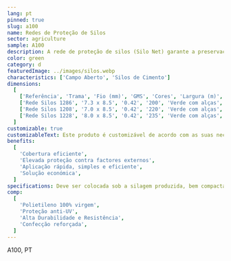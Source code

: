 ```yaml
---
lang: pt
pinned: true
slug: a100
name: Redes de Proteção de Silos
sector: agriculture
sample: A100
description: A rede de proteção de silos (Silo Net) garante a preservação da qualidade da silagem que produziu e que a mesma “não respire” (anaerobiose. É imprescindível para garantir uma boa silagem e uma correta ensilagem.
color: green
category: d
featuredImage: ../images/silos.webp
characteristics: ['Campo Aberto', 'Silos de Cimento']
dimensions:
  [
    ['Referência', 'Trama', 'Fio (mm)', 'GMS', 'Cores', 'Largura (m)', 'Comprimento (m)'],
    ['Rede Silos 1286', '7.3 x 8.5', '0.42', '200', 'Verde com alças', '4/5/6', '100 (standard)'],
    ['Rede Silos 1208', '7.0 x 8.5', '0.42', '220', 'Verde com alças', '4/5/6', '100 (standard)'],
    ['Rede Silos 1228', '8.0 x 8.5', '0.42', '235', 'Verde com alças', '4/5/6', '100 (standard)'],
  ]
customizable: true
customizableText: Este produto é customizável de acordo com as suas necessidades. Contacte-nos para mais informações.
benefits:
  [
    'Cobertura eficiente',
    'Elevada proteção contra factores externos',
    'Aplicação rápida, simples e eficiente',
    'Solução económica',
  ]
specifications: Deve ser colocada sob a silagem produzida, bem compactada e cobrindo-a na totalidade. Para garantir que as extremidades fiquem bem seguras e evitar a entrada de ar, é recomendado a utilização de silo bags
comp:
  [
    'Polietileno 100% virgem',
    'Proteção anti-UV',
    'Alta Durabilidade e Resistência',
    'Confecção reforçada',
  ]
---
```


A100, PT
